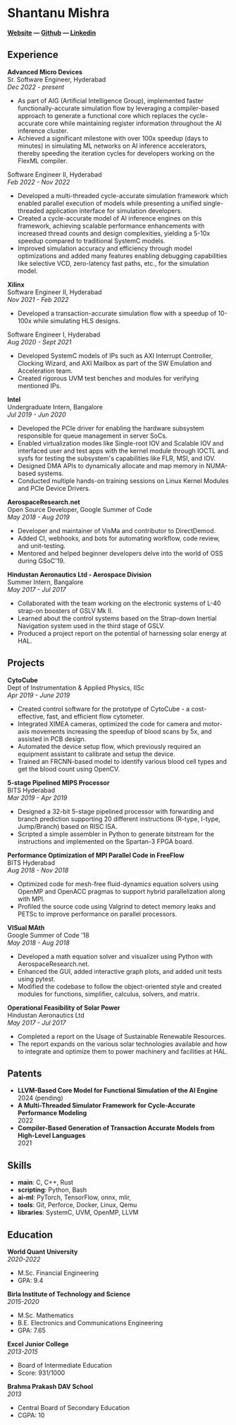 # Shantanu Mishra

**[Website](https://8hantanu.net) — [Github](https://github.com/8hantanu) — [Linkedin](https://linkedin.com/in/8hantanu)**

## Experience

**Advanced Micro Devices**\
Sr. Software Engineer, Hyderabad\
*Dec 2022 - present*

- As part of AIG (Artificial Intelligence Group), implemented faster functionally-accurate simulation flow by leveraging a compiler-based approach to generate a functional core which replaces the cycle-accurate core while maintaining register information throughout the AI inference cluster.
- Achieved a significant milestone with over 100x speedup (days to minutes) in simulating ML networks on AI inference accelerators, thereby speeding the iteration cycles for developers working on the FlexML compiler.

Software Engineer II, Hyderabad\
*Feb 2022 - Nov 2022*

- Developed a multi-threaded cycle-accurate simulation framework which enabled parallel execution of models while presenting a unified single-threaded application interface for simulation developers.
- Created a cycle-accurate model of AI inference engines on this framework, achieving scalable performance enhancements with increased thread counts and design complexities, yielding a 5-10x speedup compared to traditional SystemC models.
- Improved simulation accuracy and efficiency through model optimizations and added many features enabling debugging capabilities like selective VCD, zero-latency fast paths, etc., for the simulation model.

**Xilinx**\
Software Engineer II, Hyderabad\
*Nov 2021 - Feb 2022*

- Developed a transaction-accurate simulation flow with a speedup of 10-100x while simulating HLS designs.

Software Engineer I, Hyderabad\
*Aug 2020 - Sept 2021*

- Developed SystemC models of IPs such as AXI Interrupt Controller, Clocking Wizard, and AXI Mailbox as part of the SW Emulation and Acceleration team.
- Created rigorous UVM test benches and modules for verifying mentioned IPs.

**Intel**\
Undergraduate Intern, Bangalore\
*Jul 2019 - Jun 2020*

- Developed the PCIe driver for enabling the hardware subsystem responsible for queue management in server SoCs.
- Enabled virtualization modes like Single-root IOV and Scalable IOV and interfaced user and test apps with the kernel module through IOCTL and sysfs for testing the subsystem's capabilities like FLR, MSI, and IOV.
- Designed DMA APIs to dynamically allocate and map memory in NUMA-based systems.
- Conducted multiple hands-on training sessions on Linux Kernel Modules and PCIe Device Drivers.

**AerospaceResearch.net**\
Open Source Developer, Google Summer of Code\
*May 2018 - Aug 2019*

- Developer and maintainer of VisMa and contributor to DirectDemod.
- Added CI, webhooks, and bots for automating workflow, code review, and unit-testing.
- Mentored and helped beginner developers delve into the world of OSS during GSoC'19.

**Hindustan Aeronautics Ltd - Aerospace Division**\
Summer Intern, Bangalore\
*May 2017 - Jul 2017*

- Collaborated with the team working on the electronic systems of L-40 strap-on boosters of GSLV Mk II.
- Learned about the control systems based on the Strap-down Inertial Navigation system used in the third stage of GSLV.
- Produced a project report on the potential of harnessing solar energy at HAL.

## Projects

**CytoCube**\
Dept of Instrumentation & Applied Physics, IISc\
*Apr 2019 - June 2019*

- Created control software for the prototype of CytoCube - a cost-effective, fast, and efficient flow cytometer.
- Integrated XIMEA cameras, optimized the code for camera and motor-axis movements increasing the speedup of blood scans by 5x, and assisted in PCB design.
- Automated the device setup flow, which previously required an equipment assistant to calibrate and setup the device.
- Trained an FRCNN-based model to identify various blood cell types and get the blood count using OpenCV.

**5-stage Pipelined MIPS Processor**\
BITS Hyderabad\
*Mar 2019 - Apr 2019*

- Designed a 32-bit 5-stage pipelined processor with forwarding and branch prediction supporting 20 different instructions (R-type, I-type, Jump/Branch) based on RISC ISA.
- Scripted a simple assembler in Python to generate bitstream for the instructions and implemented on the Spartan-3 FPGA board.

**Performance Optimization of MPI Parallel Code in FreeFlow**\
BITS Hyderabad\
*Aug 2018 - Nov 2018*

- Optimized code for mesh-free fluid-dynamics equation solvers using OpenMP and OpenACC pragmas to support hybrid parallelization along with MPI.
- Profiled the source code using Valgrind to detect memory leaks and PETSc to improve performance on parallel processors.

**VISual MAth**\
Google Summer of Code '18\
*May 2018 - Aug 2018*

- Developed a math equation solver and visualizer using Python with AerospaceResearch.net.
- Enhanced the GUI, added interactive graph plots, and added unit tests using pytest.
- Modified the codebase to follow the object-oriented style and created modules for functions, simplifier, calculus, solvers, and matrix.

**Operational Feasibility of Solar Power**\
Hindustan Aeronautics Ltd\
*May 2017 - Jul 2017*

- Completed a report on the Usage of Sustainable Renewable Resources.
- The report expands on the various solar technologies available and how to integrate and optimize them to power machinery and facilities at HAL.

## Patents

- **LLVM-Based Core Model for Functional Simulation of the AI Engine**\
2024 (pending)
- **A Multi-Threaded Simulator Framework for Cycle-Accurate Performance Modeling**\
2022
- **Compiler-Based Generation of Transaction Accurate Models from High-Level Languages**\
2021

## Skills

- **main**: C, C++, Rust
- **scripting**: Python, Bash
- **ai-ml**: PyTorch, TensorFlow, onnx, mlir,
- **tools**: Git, Perforce, Docker, Linux, Qemu
- **libraries**: SystemC, UVM, OpenMP, LLVM

## Education

**World Quant University**\
*2020-2022*

- M.Sc. Financial Engineering
- GPA: 9.4

**Birla Institute of Technology and Science**\
*2015-2020*

- M.Sc. Mathematics
- B.E. Electronics and Communications Engineering
- GPA: 7.65

**Excel Junior College**\
*2013-2015*

- Board of Intermediate Education
- Score: 931/1000

**Brahma Prakash DAV School**\
*2013*

- Central Board of Secondary Education
- CGPA: 10
